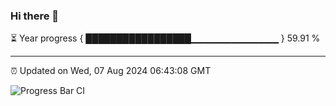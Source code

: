 ### Hi there 👋

⏳ Year progress { █████████████████▁▁▁▁▁▁▁▁▁▁▁▁▁ } 59.91 %

---

⏰ Updated on Wed, 07 Aug 2024 06:43:08 GMT

![Progress Bar CI](https://github.com/IshwaranRudhara/GIT-ACTION/workflows/Progress%20Bar%20CI/badge.svg)
